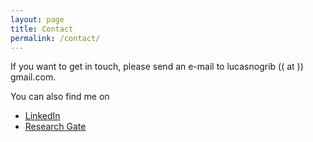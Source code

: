```yaml
---
layout: page
title: Contact
permalink: /contact/
---
```


If you want to get in touch, please send an e-mail to lucasnogrib (( at )) gmail.com.

You can also find me on 

* [LinkedIn](https://www.linkedin.com/in/lucas-nogueira-ribeiro-009a0a169)
*  [Research Gate](https://www.researchgate.net/profile/Lucas_Ribeiro3)



